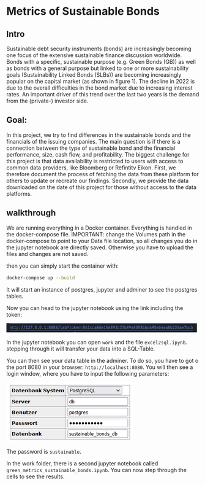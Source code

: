 # Metrics of Sustainable Bonds
## Intro
Sustainable debt security instruments (bonds) are increasingly becoming one focus of the extensive sustainable finance discussion worldwide. Bonds with a specific, sustainable purpose (e.g. Green Bonds (GB)) as well as bonds with a general purpose but linked to one or more sustainability goals (Sustainability Linked Bonds (SLBs)) are becoming increasingly popular on the capital market (as shown in figure 1). The decline in 2022 is due to the overall difficulties in the bond market due to increasing interest rates. An important driver of this trend over the last two years is the demand from the (private-) investor side.

## Goal:
In this project, we try to find differences in the sustainable bonds and the financials of the issuing companies. The main question is if there is a connection between the type of sustainable bond and the financial performance, size, cash flow, and profitability. The biggest challenge for this project is that data availability is restricted to users with access to common data providers, like Bloomberg or Refintitv Eikon. First, we therefore document the process of fetching the data from these platform for others to update or recreate our findings. Secondly, we provide the data downloaded on the date of this project for those without access to the data platforms.

## walkthrough

We are running everything in a Docker container. Everything is handled in the docker-compose file. 
IMPORTANT: change the Volumes path in the docker-compose to point to your Data file location, so all changes you do in the jupyter notebook are directly saved. Otherwise you have to upload the files and changes are not saved.

then you can simply start the container with:
```bash
docker-compose up --build
```
It will start an instance of postgres, jupyter and adminer to see the postgres tables.

Now you can head to the jupyter notebook using the link including the token:

![jupyter link](README_images/jupyter_link.PNG "jupyter link")

In the jupyter notebook you can open `work` and the file `excel2sql.ipynb`. stepping through it will transfer your data into a SQL-Table. 

You can then see your data table in the adminer. To do so, you have to got o the port 8080 in your browser: `http://localhost:8080`. You will then see a login window, where you have to input the following parameters:

![Adminer_login](README_images/Adminer_login.PNG "adminer login")

The password is `sustainable`.

In the work folder, there is a second jupyter notebook called `green_metrics_sustainable_bonds.ipynb`. You can now step through the cells to see the results.
